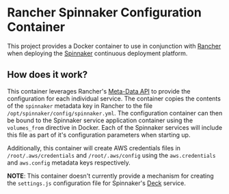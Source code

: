 # Rancher Spinnaker Configuration Container

This project provides a Docker container to use in conjunction with [Rancher](http://rancher.com) when deploying the [Spinnaker](http://spinnaker.io) continuous deployment platform.

## How does it work?

This container leverages Rancher's [Meta-Data API](http://docs.rancher.com/rancher/metadata-service/) to provide the configuration for each individual service.
The container copies the contents of the `spinnaker` metadata key in Rancher to the file `/opt/spinnaker/config/spinnaker.yml`.
The configuration container can then be bound to the Spinnaker service application container using the `volumes_from` directive in Docker.
Each of the Spinnaker services will include this file as part of it's configuration parameters when starting up.

Additionally, this container will create AWS credentials files in `/root/.aws/credentials` and `/root/.aws/config` using the `aws.credentials` and `aws.config` metadata keys respectively.

__NOTE__: This container doesn't currently provide a mechanism for creating the `settings.js` configuration file for Spinnaker's [Deck](https://github.com/spinnaker/deck) service.
